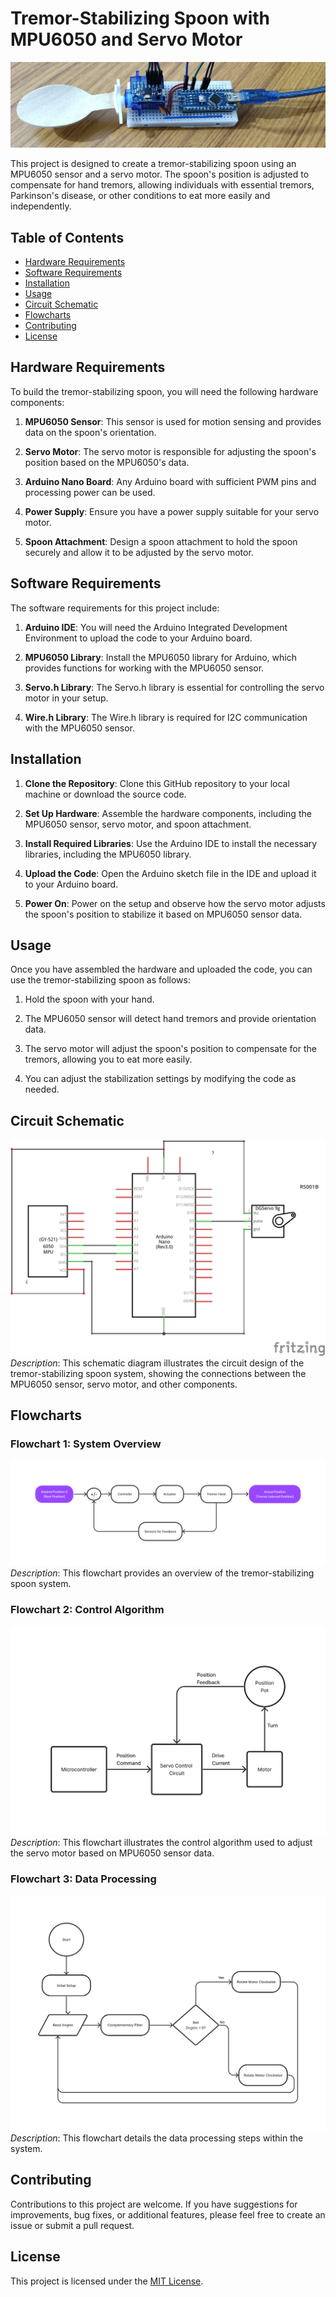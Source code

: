 # Tremor-Stabilizing Spoon with MPU6050 and Servo Motor

![Tremor-Stabilizing Spoon](spoon.jpg)

This project is designed to create a tremor-stabilizing spoon using an MPU6050 sensor and a servo motor. The spoon's position is adjusted to compensate for hand tremors, allowing individuals with essential tremors, Parkinson's disease, or other conditions to eat more easily and independently.

## Table of Contents

- [Hardware Requirements](#hardware-requirements)
- [Software Requirements](#software-requirements)
- [Installation](#installation)
- [Usage](#usage)
- [Circuit Schematic](#circuit-schematic)
- [Flowcharts](#flowcharts)
- [Contributing](#contributing)
- [License](#license)

## Hardware Requirements

To build the tremor-stabilizing spoon, you will need the following hardware components:

1. **MPU6050 Sensor**: This sensor is used for motion sensing and provides data on the spoon's orientation.

2. **Servo Motor**: The servo motor is responsible for adjusting the spoon's position based on the MPU6050's data.

3. **Arduino Nano Board**: Any Arduino board with sufficient PWM pins and processing power can be used.

4. **Power Supply**: Ensure you have a power supply suitable for your servo motor.

5. **Spoon Attachment**: Design a spoon attachment to hold the spoon securely and allow it to be adjusted by the servo motor.

## Software Requirements

The software requirements for this project include:

1. **Arduino IDE**: You will need the Arduino Integrated Development Environment to upload the code to your Arduino board.

2. **MPU6050 Library**: Install the MPU6050 library for Arduino, which provides functions for working with the MPU6050 sensor.

3. **Servo.h Library**: The Servo.h library is essential for controlling the servo motor in your setup.

4. **Wire.h Library**: The Wire.h library is required for I2C communication with the MPU6050 sensor.

## Installation

1. **Clone the Repository**: Clone this GitHub repository to your local machine or download the source code.

2. **Set Up Hardware**: Assemble the hardware components, including the MPU6050 sensor, servo motor, and spoon attachment.

3. **Install Required Libraries**: Use the Arduino IDE to install the necessary libraries, including the MPU6050 library.

4. **Upload the Code**: Open the Arduino sketch file in the IDE and upload it to your Arduino board.

5. **Power On**: Power on the setup and observe how the servo motor adjusts the spoon's position to stabilize it based on MPU6050 sensor data.

## Usage

Once you have assembled the hardware and uploaded the code, you can use the tremor-stabilizing spoon as follows:

1. Hold the spoon with your hand.

2. The MPU6050 sensor will detect hand tremors and provide orientation data.

3. The servo motor will adjust the spoon's position to compensate for the tremors, allowing you to eat more easily.

4. You can adjust the stabilization settings by modifying the code as needed.

## Circuit Schematic

![Circuit Schematic](circuit.png)
_Description_: This schematic diagram illustrates the circuit design of the tremor-stabilizing spoon system, showing the connections between the MPU6050 sensor, servo motor, and other components.

## Flowcharts

### Flowchart 1: System Overview

![System Overview](tremor-control-flow.png)
_Description_: This flowchart provides an overview of the tremor-stabilizing spoon system.

### Flowchart 2: Control Algorithm

![Control Algorithm](servo-feedback.png)
_Description_: This flowchart illustrates the control algorithm used to adjust the servo motor based on MPU6050 sensor data.

### Flowchart 3: Data Processing

![Data Processing](soft-code.png)
_Description_: This flowchart details the data processing steps within the system.

## Contributing

Contributions to this project are welcome. If you have suggestions for improvements, bug fixes, or additional features, please feel free to create an issue or submit a pull request.

## License

This project is licensed under the [MIT License](LICENSE).
